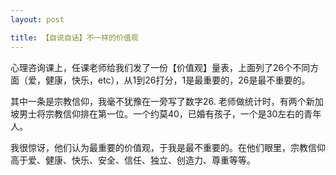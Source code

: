 ```yaml
---
layout: post

title: 【自说自话】不一样的价值观
---
```


心理咨询课上，任课老师给我们发了一份【价值观】量表，上面列了26个不同方面（爱，健康，快乐，etc），从1到26打分，1是最重要的，26是最不重要的。

其中一条是宗教信仰，我毫不犹豫在一旁写了数字26. 老师做统计时，有两个新加坡男士将宗教信仰排在第一位。一个约莫40，已婚有孩子，一个是30左右的青年人。

我很惊讶，他们认为最重要的价值观，于我是最不重要的。在他们眼里，宗教信仰高于爱、健康、快乐、安全、信任、独立、创造力、尊重等等。







